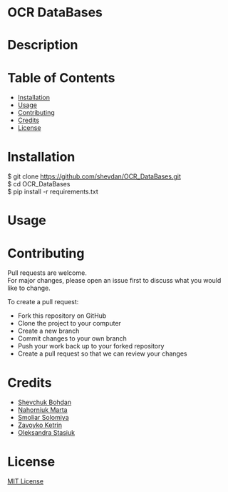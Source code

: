 # OCR DataBases
# Description

# Table of Contents
* [Installation](https://github.com/shevdan/OCR_DataBases#installation)
* [Usage](https://github.com/shevdan/OCR_DataBases#usage)
* [Contributing](https://github.com/shevdan/OCR_DataBases#contributing)
* [Credits](https://github.com/shevdan/OCR_DataBases#credits)
* [License](https://github.com/shevdan/OCR_DataBases#license)
# Installation
$ git clone https://github.com/shevdan/OCR_DataBases.git \
$ cd OCR_DataBases \
$ pip install -r requirements.txt
# Usage

# Contributing

Pull requests are welcome. \
For major changes, please open an issue first to discuss what you would like to change.

To create a pull request:

* Fork this repository on GitHub 
* Clone the project to your computer 
* Create a new branch 
* Commit changes to your own branch
* Push your work back up to your forked repository
* Create a pull request so that we can review your changes
# Credits
* [Shevchuk Bohdan](https://github.com/shevdan)
* [Nahorniuk Marta](https://github.com/martazavro)
* [Smoliar Solomiya](https://github.com/SolomiyaSmoliar)
* [Zavoyko Ketrin](https://github.com/kthrnzvk)
* [Oleksandra Stasiuk](https://github.com/oleksadobush)
# License
[MIT License](https://choosealicense.com/licenses/mit/)
